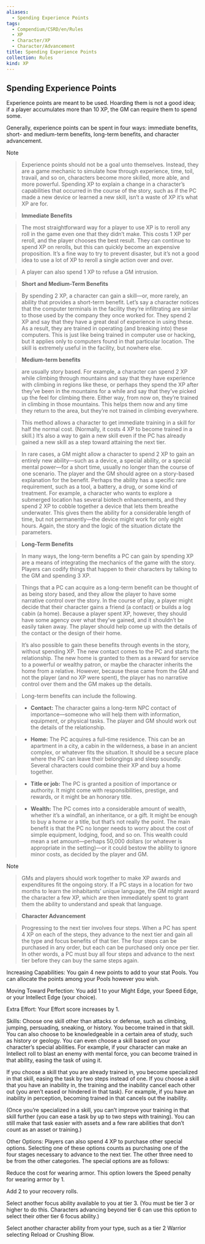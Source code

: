 ```yaml
---
aliases:
  - Spending Experience Points
tags:
  - Compendium/CSRD/en/Rules
  - XP
  - Character/XP
  - Character/Advancement
title: Spending Experience Points
collection: Rules
kind: XP
---
```

## Spending Experience Points  
Experience points are meant to be used. Hoarding them is not a good idea; if a player accumulates more than 10 XP, the GM can require them to spend some.  
Generally, experience points can be spent in four ways: immediate benefits, short- and medium-term benefits, long-term benefits, and character advancement.  
  
>[!note]    
>Experience points should not be a goal unto themselves. Instead, they are a game mechanic to simulate how through experience, time, toil, travail, and so on, characters become more skilled, more able, and more powerful. Spending XP to explain a change in a character’s capabilities that occurred in the course of the story, such as if the PC made a new device or learned a new skill, isn’t a waste of XP it’s what XP are for.    
  
> **Immediate Benefits**  
>The most straightforward way for a player to use XP is to reroll any roll in the game even one that they didn’t make. This costs 1 XP per reroll, and the player chooses the best result. They can continue to spend XP on rerolls, but this can quickly become an expensive proposition. It’s a fine way to try to prevent disaster, but it’s not a good idea to use a lot of XP to reroll a single action over and over.  
>A player can also spend 1 XP to refuse a GM intrusion.  
  
>**Short and Medium-Term Benefits**    
>By spending 2 XP, a character can gain a skill—or, more rarely, an ability that provides a short-term benefit. Let’s say a character notices that the computer terminals in the facility they’re infiltrating are similar to those used by the company they once worked for. They spend 2 XP and say that they have a great deal of experience in using these. As a result, they are trained in operating (and breaking into) these computers. This is just like being trained in computer use or hacking, but it applies only to computers found in that particular location. The skill is extremely useful in the facility, but nowhere else.    
  
> **Medium-term benefits**   
> are usually story based. For example, a character can spend 2 XP while climbing through mountains and say that they have experience with climbing in regions like these, or perhaps they spend the XP after they’ve been in the mountains for a while and say that they’ve picked up the feel for climbing there. Either way, from now on, they’re trained in climbing in those mountains. This helps them now and any time they return to the area, but they’re not trained in climbing everywhere.    
> This method allows a character to get immediate training in a skill for half the normal cost. (Normally, it costs 4 XP to become trained in a skill.) It’s also a way to gain a new skill even if the PC has already gained a new skill as a step toward attaining the next tier.    
> In rare cases, a GM might allow a character to spend 2 XP to gain an entirely new ability—such as a device, a special ability, or a special mental power—for a short time, usually no longer than the course of one scenario. The player and the GM should agree on a story-based explanation for the benefit. Perhaps the ability has a specific rare requirement, such as a tool, a battery, a drug, or some kind of treatment. For example, a character who wants to explore a submerged location has several biotech enhancements, and they spend 2 XP to cobble together a device that lets them breathe underwater. This gives them the ability for a considerable length of time, but not permanently—the device might work for only eight hours. Again, the story and the logic of the situation dictate the parameters.    
  
> **Long-Term Benefits**    
> In many ways, the long-term benefits a PC can gain by spending XP are a means of integrating the mechanics of the game with the story. Players can codify things that happen to their characters by talking to the GM and spending 3 XP.    
> Things that a PC can acquire as a long-term benefit can be thought of as being story based, and they allow the player to have some narrative control over the story. In the course of play, a player might decide that their character gains a friend (a contact) or builds a log cabin (a home). Because a player spent XP, however, they should have some agency over what they’ve gained, and it shouldn’t be easily taken away. The player should help come up with the details of the contact or the design of their home.    
> It’s also possible to gain these benefits through events in the story, without spending XP. The new contact comes to the PC and starts the relationship. The new home is granted to them as a reward for service to a powerful or wealthy patron, or maybe the character inherits the home from a relative. However, because these came from the GM and not the player (and no XP were spent), the player has no narrative control over them and the GM makes up the details.   
>   
> Long-term benefits can include the following.  
> - **Contact:** The character gains a long-term NPC contact of importance—someone who will help them with information, equipment, or physical tasks. The player and GM should work out the details of the relationship.    
> - **Home:** The PC acquires a full-time residence. This can be an apartment in a city, a cabin in the wilderness, a base in an ancient complex, or whatever fits the situation. It should be a secure place where the PC can leave their belongings and sleep soundly. Several characters could combine their XP and buy a home together.    
> - **Title or job:** The PC is granted a position of importance or authority. It might come with responsibilities, prestige, and rewards, or it might be an honorary title.    
> - **Wealth:** The PC comes into a considerable amount of wealth, whether it’s a windfall, an inheritance, or a gift. It might be enough to buy a home or a title, but that’s not really the point. The main benefit is that the PC no longer needs to worry about the cost of simple equipment, lodging, food, and so on. This wealth could mean a set amount—perhaps 50,000 dollars (or whatever is appropriate in the setting)—or it could bestow the ability to ignore minor costs, as decided by the player and GM.  
  
>[!note]    
>GMs and players should work together to make XP awards and expenditures fit the ongoing story. If a PC stays in a location for two months to learn the inhabitants’ unique language, the GM might award the character a few XP, which are then immediately spent to grant them the ability to understand and speak that language.    
  
> **Character Advancement**    
> Progressing to the next tier involves four steps. When a PC has spent 4 XP on each of the steps, they advance to the next tier and gain all the type and focus benefits of that tier. The four steps can be purchased in any order, but each can be purchased only once per tier. In other words, a PC must buy all four steps and advance to the next tier before they can buy the same steps again.    
  
Increasing Capabilities: You gain 4 new points to add to your stat Pools. You can allocate the points among your Pools however you wish.  
Moving Toward Perfection: You add 1 to your Might Edge, your Speed Edge, or your Intellect Edge (your choice).  
Extra Effort: Your Effort score increases by 1.  
Skills: Choose one skill other than attacks or defense, such as climbing, jumping, persuading, sneaking, or history. You become trained in that skill. You can also choose to be knowledgeable in a certain area of study, such as history or geology. You can even choose a skill based on your character’s special abilities. For example, if your character can make an Intellect roll to blast an enemy with mental force, you can become trained in that ability, easing the task of using it.  
If you choose a skill that you are already trained in, you become specialized in that skill, easing the task by two steps instead of one. If you choose a skill that you have an inability in, the training and the inability cancel each other out (you aren’t eased or hindered in that task). For example, if you have an inability in perception, becoming trained in that cancels out the inability.  
(Once you’re specialized in a skill, you can’t improve your training in that skill further (you can ease a task by up to two steps with training). You can still make that task easier with assets and a few rare abilities that don’t count as an asset or training.)  
Other Options: Players can also spend 4 XP to purchase other special options. Selecting one of these options counts as purchasing one of the four stages necessary to advance to the next tier. The other three need to be from the other categories. The special options are as follows:  
Reduce the cost for wearing armor. This option lowers the Speed penalty for wearing armor by 1.  
Add 2 to your recovery rolls.  
Select another focus ability available to you at tier 3. (You must be tier 3 or higher to do this. Characters advancing beyond tier 6 can use this option to select their other tier 6 focus ability.)  
Select another character ability from your type, such as a tier 2 Warrior selecting Reload or Crushing Blow.  
